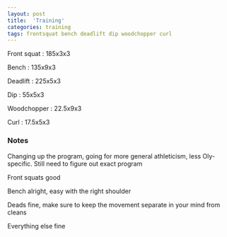 ```yaml
---
layout: post
title:  'Training'
categories: training
tags: frontsquat bench deadlift dip woodchopper curl
---
```


Front squat :   185x3x3

Bench   :   135x9x3

Deadlift   :   225x5x3

Dip  :   55x5x3

Woodchopper : 22.5x9x3

Curl  : 17.5x5x3

### Notes

Changing up the program, going for more general athleticism, less Oly-specific. Still need to figure out exact program

Front squats good

Bench alright, easy with the right shoulder

Deads fine, make sure to keep the movement separate in your mind from cleans

Everything else fine
